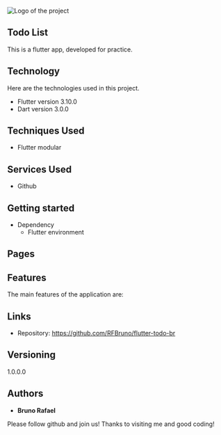 
![Logo of the project](https://firebasestorage.googleapis.com/v0/b/portfolio-a7442.appspot.com/o/profile%20github%20images%2Fgithubcapa.png?alt=media&token=091ec4e2-aa66-4b89-a768-6c1a026a262e)


## Todo List
This is a flutter app, developed for practice.

## Technology 

Here are the technologies used in this project.

* Flutter version  3.10.0
* Dart version 3.0.0

## Techniques Used
* Flutter modular


## Services Used

* Github

## Getting started

* Dependency
  - Flutter environment   

## Pages

## Features

The main features of the application are:

 


## Links
  - Repository: https://github.com/RFBruno/flutter-todo-br

  ## Versioning

  1.0.0.0


  ## Authors

  * **Bruno Rafael** 

  Please follow github and join us!
  Thanks to visiting me and good coding!
